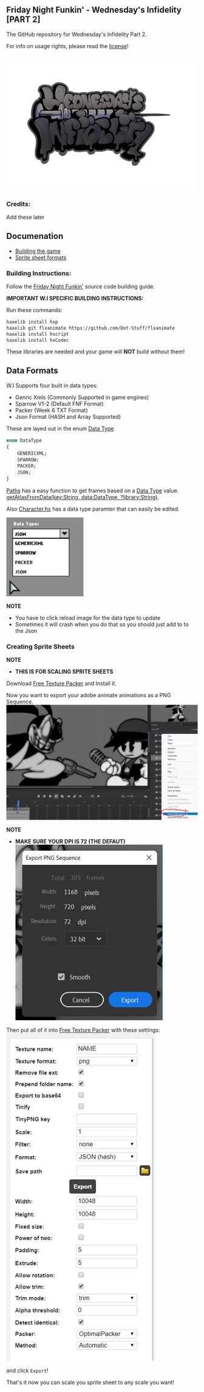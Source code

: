 ## Friday Night Funkin' - Wednesday's Infidelity [PART 2]

The GitHub repository for Wednesday's Infidelity Part 2.

For info on usage rights, please read the [license](https://github.com/lunarcleint/Wednesdays-Infidelity-PART-2/blob/master/LICENSE)!

![](art/wilogo.png)

### Credits:

Add these later

## Documenation
- [Building the game](#building-instructions)
- [Sprite sheet formats](#data-formats)

### Building Instructions:
Follow the [Friday Night Funkin'](https://github.com/ninjamuffin99/Funkin#build-instructions) source code building guide.

****IMPORTANT W.I SPECIFIC BUILDING INSTRUCTIONS:****

Run these commands: 
```
haxelib install hxp
haxelib git flxanimate https://github.com/Dot-Stuff/flxanimate
haxelib install hscript
haxelib install hxCodec
```
These libraries are needed and your game will **NOT** build without them!

## Data Formats

W.I Supports four built in data types:
- Genric Xmls (Commonly Supported in game engines)
- Sparrow V1-2 (Default FNF Format)
- Packer (Week 6 TXT Format)
- Json Format (HASH and Array Supported)

These are layed out in the enum [Data Type](https://github.com/lunarcleint/Wednesdays-Infidelity/blob/master/source/data/DataType.hx)
```haxe
enum DataType
{
	GENERICXML;
	SPARROW;
	PACKER;
	JSON;
}
```
[Paths](https://github.com/lunarcleint/Wednesdays-Infidelity/blob/master/source/util/Paths.hx) has a easy function to get frames based on a [Data Type](https://github.com/lunarcleint/Wednesdays-Infidelity/blob/master/source/data/DataType.hx) value. [getAtlasFromData(key:String, data:DataType, ?library:String)](https://github.com/lunarcleint/Wednesdays-Infidelity/blob/master/source/util/Paths.hx#L342).

Also [Character.hx](https://github.com/lunarcleint/Wednesdays-Infidelity/blob/master/source/gameObjects/Character.hx) has a data type paramter that can easily be edited.

![](art/DataTypes.png)

**NOTE**
- You have to click reload image for the data type to update
- Sometimes it will crash when you do that so you should just add to to the Json

### Creating Sprite Sheets

**NOTE**
- **THIS IS FOR SCALING SPRITE SHEETS**

Download [Free Texture Packer](http://free-tex-packer.com/) and Install it.

Now you want to export your adobe animate animations as a PNG Sequence.
![](art/adobe.png)

**NOTE**
- **MAKE SURE YOUR DPI IS 72 (THE DEFAUT)** 
![](art/expr.png)

Then put all of it into [Free Texture Packer](http://free-tex-packer.com/) with these settings: 
![](art/setting.png)

and click `Export`!

That's it now you can scale you sprite sheet to any scale you want!

